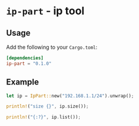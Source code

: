 # `ip-part` - ip tool

## Usage

Add the following to your `Cargo.toml`:

```toml
[dependencies]
ip-part = "0.1.0"
```

## Example

```rust
let ip = IpPart::new("192.168.1.1/24").unwrap();

println!("size {}", ip.size());

println!("{:?}", ip.list());
```
